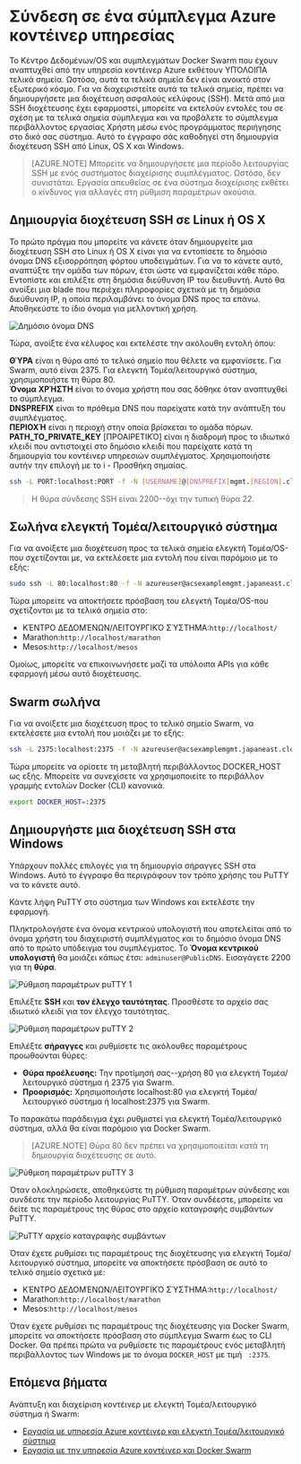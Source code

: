 <properties
   pageTitle="Σύνδεση σε ένα σύμπλεγμα Azure κοντέινερ υπηρεσίας | Microsoft Azure"
   description="Συνδεθείτε σε ένα σύμπλεγμα Azure κοντέινερ υπηρεσίας, χρησιμοποιώντας ένα σωλήνα SSH."
   services="container-service"
   documentationCenter=""
   authors="rgardler"
   manager="timlt"
   editor=""
   tags="acs, azure-container-service"
   keywords="Docker, κοντέινερ, μικρής κλίμακας-υπηρεσίες, ελεγκτή Τομέα/λειτουργικό σύστημα, Azure"/>

<tags
   ms.service="container-service"
   ms.devlang="na"
   ms.topic="get-started-article"
   ms.tgt_pltfrm="na"
   ms.workload="na"
   ms.date="09/13/2016"
   ms.author="rogardle"/>


# <a name="connect-to-an-azure-container-service-cluster"></a>Σύνδεση σε ένα σύμπλεγμα Azure κοντέινερ υπηρεσίας

Το Κέντρο Δεδομένων/OS και συμπλεγμάτων Docker Swarm που έχουν αναπτυχθεί από την υπηρεσία κοντέινερ Azure εκθέτουν ΥΠΌΛΟΙΠΑ τελικά σημεία. Ωστόσο, αυτά τα τελικά σημεία δεν είναι ανοικτό στον εξωτερικό κόσμο. Για να διαχειριστείτε αυτά τα τελικά σημεία, πρέπει να δημιουργήσετε μια διοχέτευση ασφαλούς κελύφους (SSH). Μετά από μια SSH διοχέτευσης έχει εφαρμοστεί, μπορείτε να εκτελούν εντολές του σε σχέση με τα τελικά σημεία σύμπλεγμα και να προβάλετε το σύμπλεγμα περιβάλλοντος εργασίας Χρήστη μέσω ενός προγράμματος περιήγησης στο δικό σας σύστημα. Αυτό το έγγραφο σάς καθοδηγεί στη δημιουργία διοχέτευση SSH από Linux, OS X και Windows.

>[AZURE.NOTE] Μπορείτε να δημιουργήσετε μια περίοδο λειτουργίας SSH με ενός συστήματος διαχείρισης συμπλέγματος. Ωστόσο, δεν συνιστάται. Εργασία απευθείας σε ένα σύστημα διαχείρισης εκθέτει ο κίνδυνος για αλλαγές στη ρύθμιση παραμέτρων ακούσια.   

## <a name="create-an-ssh-tunnel-on-linux-or-os-x"></a>Δημιουργία διοχέτευση SSH σε Linux ή OS X

Το πρώτο πράγμα που μπορείτε να κάνετε όταν δημιουργείτε μια διοχέτευση SSH στο Linux ή OS X είναι για να εντοπίσετε το δημόσιο όνομα DNS εξισορρόπηση φόρτου υποδειγμάτων. Για να το κάνετε αυτό, αναπτύξτε την ομάδα των πόρων, έτσι ώστε να εμφανίζεται κάθε πόρο. Εντοπίστε και επιλέξτε στη δημόσια διεύθυνση IP του διευθυντή. Αυτό θα ανοίξει μια blade που περιέχει πληροφορίες σχετικά με τη δημόσια διεύθυνση IP, η οποία περιλαμβάνει το όνομα DNS προς τα επάνω. Αποθηκεύστε το ίδιο όνομα για μελλοντική χρήση. <br />


![Δημόσιο όνομα DNS](media/pubdns.png)

Τώρα, ανοίξτε ένα κέλυφος και εκτελέστε την ακόλουθη εντολή όπου:

**ΘΎΡΑ** είναι η θύρα από το τελικό σημείο που θέλετε να εμφανίσετε. Για Swarm, αυτό είναι 2375. Για ελεγκτή Τομέα/λειτουργικό σύστημα, χρησιμοποιήστε τη θύρα 80.  
**Όνομα ΧΡΉΣΤΗ** είναι το όνομα χρήστη που σας δόθηκε όταν αναπτυχθεί το σύμπλεγμα.  
**DNSPREFIX** είναι το πρόθεμα DNS που παρείχατε κατά την ανάπτυξη του συμπλέγματος.  
**ΠΕΡΙΟΧΉ** είναι η περιοχή στην οποία βρίσκεται το ομάδα πόρων.  
**PATH_TO_PRIVATE_KEY** [ΠΡΟΑΙΡΕΤΙΚΌ] είναι η διαδρομή προς το ιδιωτικό κλειδί που αντιστοιχεί στο δημόσιο κλειδί που παρείχατε κατά τη δημιουργία του κοντέινερ υπηρεσιών συμπλέγματος. Χρησιμοποιήστε αυτήν την επιλογή με το i - Προσθήκη σημαίας.

```bash
ssh -L PORT:localhost:PORT -f -N [USERNAME]@[DNSPREFIX]mgmt.[REGION].cloudapp.azure.com -p 2200
```
> Η θύρα σύνδεσης SSH είναι 2200--όχι την τυπική θύρα 22.

## <a name="dcos-tunnel"></a>Σωλήνα ελεγκτή Τομέα/λειτουργικό σύστημα

Για να ανοίξετε μια διοχέτευση προς τα τελικά σημεία ελεγκτή Τομέα/OS-που σχετίζονται με, να εκτελέσετε μια εντολή που είναι παρόμοιο με το εξής:

```bash
sudo ssh -L 80:localhost:80 -f -N azureuser@acsexamplemgmt.japaneast.cloudapp.azure.com -p 2200
```

Τώρα μπορείτε να αποκτήσετε πρόσβαση του ελεγκτή Τομέα/OS-που σχετίζονται με τα τελικά σημεία στο:

- ΚΈΝΤΡΟ ΔΕΔΟΜΈΝΩΝ/ΛΕΙΤΟΥΡΓΙΚΌ ΣΎΣΤΗΜΑ:`http://localhost/`
- Marathon:`http://localhost/marathon`
- Mesos:`http://localhost/mesos`

Ομοίως, μπορείτε να επικοινωνήσετε μαζί τα υπόλοιπα APIs για κάθε εφαρμογή μέσω αυτό διοχέτευσης.

## <a name="swarm-tunnel"></a>Swarm σωλήνα

Για να ανοίξετε μια διοχέτευση προς το τελικό σημείο Swarm, να εκτελέσετε μια εντολή που μοιάζει με το εξής:

```bash
ssh -L 2375:localhost:2375 -f -N azureuser@acsexamplemgmt.japaneast.cloudapp.azure.com -p 2200
```

Τώρα μπορείτε να ορίσετε τη μεταβλητή περιβάλλοντος DOCKER_HOST ως εξής. Μπορείτε να συνεχίσετε να χρησιμοποιείτε το περιβάλλον γραμμής εντολών Docker (CLI) κανονικά.

```bash
export DOCKER_HOST=:2375
```

## <a name="create-an-ssh-tunnel-on-windows"></a>Δημιουργήστε μια διοχέτευση SSH στα Windows

Υπάρχουν πολλές επιλογές για τη δημιουργία σήραγγες SSH στα Windows. Αυτό το έγγραφο θα περιγράφουν τον τρόπο χρήσης του PuTTY να το κάνετε αυτό.

Κάντε λήψη PuTTY στο σύστημα των Windows και εκτελέστε την εφαρμογή.

Πληκτρολογήστε ένα όνομα κεντρικού υπολογιστή που αποτελείται από το όνομα χρήστη του διαχειριστή συμπλέγματος και το δημόσιο όνομα DNS από το πρώτο υπόδειγμα του συμπλέγματος. Το **Όνομα κεντρικού υπολογιστή** θα μοιάζει κάπως έτσι: `adminuser@PublicDNS`. Εισαγάγετε 2200 για τη **θύρα**.

![Ρύθμιση παραμέτρων puTTY 1](media/putty1.png)

Επιλέξτε **SSH** και **τον έλεγχο ταυτότητας**. Προσθέστε το αρχείο σας ιδιωτικό κλειδί για τον έλεγχο ταυτότητας.

![Ρύθμιση παραμέτρων puTTY 2](media/putty2.png)

Επιλέξτε **σήραγγες** και ρυθμίσετε τις ακόλουθες παραμέτρους προωθούνται θύρες:
- **Θύρα προέλευσης:** Την προτίμησή σας--χρήση 80 για ελεγκτή Τομέα/λειτουργικό σύστημα ή 2375 για Swarm.
- **Προορισμός:** Χρησιμοποιήστε localhost:80 για ελεγκτή Τομέα/λειτουργικό σύστημα ή localhost:2375 για Swarm.

Το παρακάτω παράδειγμα έχει ρυθμιστεί για ελεγκτή Τομέα/λειτουργικό σύστημα, αλλά θα είναι παρόμοιο για Docker Swarm.

>[AZURE.NOTE] Θύρα 80 δεν πρέπει να χρησιμοποιείται κατά τη δημιουργία διοχέτευσης σε αυτό.

![Ρύθμιση παραμέτρων puTTY 3](media/putty3.png)

Όταν ολοκληρώσετε, αποθηκεύστε τη ρύθμιση παραμέτρων σύνδεσης και συνδέστε την περίοδο λειτουργίας PuTTY. Όταν συνδέεστε, μπορείτε να δείτε τις παραμέτρους της θύρας στο αρχείο καταγραφής συμβάντων PuTTY.

![PuTTY αρχείο καταγραφής συμβάντων](media/putty4.png)

Όταν έχετε ρυθμίσει τις παραμέτρους της διοχέτευσης για ελεγκτή Τομέα/λειτουργικό σύστημα, μπορείτε να αποκτήσετε πρόσβαση σε αυτό το τελικό σημείο σχετικά με:

- ΚΈΝΤΡΟ ΔΕΔΟΜΈΝΩΝ/ΛΕΙΤΟΥΡΓΙΚΌ ΣΎΣΤΗΜΑ:`http://localhost/`
- Marathon:`http://localhost/marathon`
- Mesos:`http://localhost/mesos`

Όταν έχετε ρυθμίσει τις παραμέτρους της διοχέτευσης για Docker Swarm, μπορείτε να αποκτήσετε πρόσβαση στο σύμπλεγμα Swarm έως το CLI Docker. Θα πρέπει πρώτα να ρυθμίσετε τις παραμέτρους ενός μεταβλητή περιβάλλοντος των Windows με το όνομα `DOCKER_HOST` με τιμή ` :2375`.

## <a name="next-steps"></a>Επόμενα βήματα

Ανάπτυξη και διαχείριση κοντέινερ με ελεγκτή Τομέα/λειτουργικό σύστημα ή Swarm:

- [Εργασία με υπηρεσία Azure κοντέινερ και ελεγκτή Τομέα/λειτουργικό σύστημα](container-service-mesos-marathon-rest.md)
- [Εργασία με την υπηρεσία Azure κοντέινερ και Docker Swarm](container-service-docker-swarm.md)
